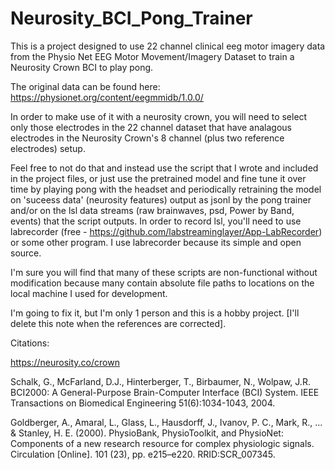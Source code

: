 # Neurosity_BCI_Pong_Trainer
This is a project designed to use 22 channel clinical eeg motor imagery data from the Physio Net EEG Motor Movement/Imagery Dataset to train a Neurosity Crown BCI to play pong. 

The original data can be found here: https://physionet.org/content/eegmmidb/1.0.0/

In order to make use of it with a neurosity crown, you will need to select only those electrodes in the 22 channel dataset that have analagous electrodes in the Neurosity Crown's 8 channel (plus two reference electrodes) setup. 

Feel free to not do that and instead use the script that I wrote and included in the project files, or just use the pretrained model and fine tune it over time by playing pong with the headset and periodically retraining the model on 'suceess data' (neurosity features) output as jsonl by the pong trainer and/or on the lsl data streams (raw brainwaves, psd, Power by Band, events) that the script outputs. In order to record lsl, you'll need to use labrecorder (free - https://github.com/labstreaminglayer/App-LabRecorder) or some other program. I use labrecorder because its simple and open source. 

I'm sure you will find that many of these scripts are non-functional without modification because many contain absolute file paths to locations on the local machine I used for development. 

I'm going to fix it, but I'm only 1 person and this is a hobby project. [I'll delete this note when the references are corrected].

Citations:

https://neurosity.co/crown

Schalk, G., McFarland, D.J., Hinterberger, T., Birbaumer, N., Wolpaw, J.R. BCI2000: A General-Purpose Brain-Computer Interface (BCI) System. IEEE Transactions on Biomedical Engineering 51(6):1034-1043, 2004.

Goldberger, A., Amaral, L., Glass, L., Hausdorff, J., Ivanov, P. C., Mark, R., ... & Stanley, H. E. (2000). PhysioBank, PhysioToolkit, and PhysioNet: Components of a new research resource for complex physiologic signals. Circulation [Online]. 101 (23), pp. e215–e220. RRID:SCR_007345.
